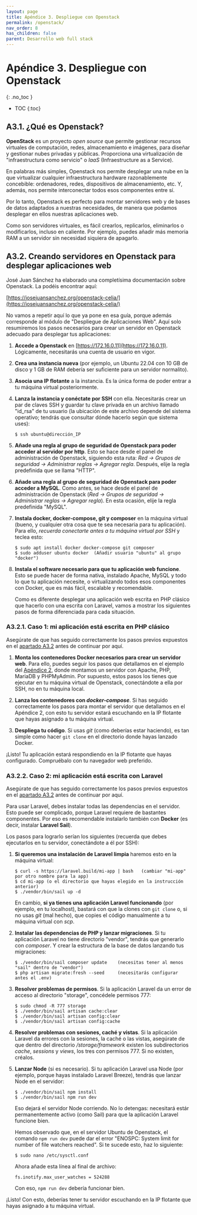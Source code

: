 ```yaml
---
layout: page
title: Apéndice 3. Despliegue con Openstack
permalink: /openstack/
nav_order: 8
has_children: false
parent: Desarrollo web full stack
---
```

# Apéndice 3. Despliegue con Openstack
{: .no_toc }

- TOC
{:toc}


## A3.1. ¿Qué es Openstack?

**OpenStack** es un proyecto *open source* que permite gestionar recursos virtuales de computación, redes, almacenamiento e imágenes, para diseñar y gestionar nubes privadas y públicas. Proporciona una virtualización de "infraestructura como servicio" o *IaaS* (Infraestructure as a Service).

En palabras más simples, Openstack nos permite desplegar una nube en la que virtualizar cualquier infraestructura hardware razonablemente concebible: ordenadores, redes, dispositivos de almacenamiento, etc. Y, además, nos permite interconectar todos esos componentes entre sí.

Por lo tanto, Openstack es perfecto para montar servidores web y de bases de datos adaptados a nuestras necesidades, de manera que podamos desplegar en ellos nuestras aplicaciones web.

Como son servidores virtuales, es fácil crearlos, replicarlos, eliminarlos o modificarlos, incluso en caliente. Por ejemplo, puedes añadir más memoria RAM a un servidor sin necesidad siquiera de apagarlo.

## A3.2. Creando servidores en Openstack para desplegar aplicaciones web

José Juan Sánchez ha elaborado una completísima documentación sobre Openstack. La podéis encontrar aquí:

[https://josejuansanchez.org/openstack-celia/](https://josejuansanchez.org/openstack-celia/)

No vamos a repetir aquí lo que ya pone en esa guía, porque además corresponde al módulo de "Despliegue de Aplicaciones Web". Aquí solo resumiremos los pasos necesarios para crear un servidor en Openstack adecuado para desplegar tus aplicaciones:

1. **Accede a Openstack** en [https://172.16.0.11](https://172.16.0.11). Lógicamente, necesitarás una cuenta de usuario en vigor.

2. **Crea una instancia nueva** (por ejemplo, un Ubuntu 22.04 con 10 GB de disco y 1 GB de RAM debería ser suficiente para un servidor normalito).

3. **Asocia una IP flotante** a la instancia. Es la única forma de poder entrar a tu máquina virtual posteriormente.

4. **Lanza la instancia y conéctate por SSH** con ella. Necesitarás crear un par de claves SSH y guardar tu clave privada en un archivo llamado "id_rsa" de tu usuario (la ubicación de este archivo depende del sistema operativo; tendrás que consultar dónde hacerlo según que sistema uses):

   ```
   $ ssh ubuntu@dirección_IP
   ```
5. **Añade una regla al grupo de seguridad de Openstack para poder acceder al servidor por http**. Esto se hace desde el panel de administración  de Openstack, siguiendo esta ruta: *Red -> Grupos de seguridad -> Administrar reglas -> Agregar regla*. Después, elije la regla predefinida que se llama "HTTP".

6. **Añade una regla al grupo de seguridad de Openstack para poder acceder a MySQL**. Como antes, se hace desde el panel de administración de Openstack (*Red -> Grupos de seguridad -> Administrar reglas -> Agregar regla*). En esta ocasión, elije la regla predefinida "MySQL".

7. **Instala docker, docker-compose, git y composer** en la máquina virtual (bueno, y cualquier otra cosa que te sea necesaria para tu aplicación). Para ello, *recuerda conectarte antes a tu máquina virtual por SSH* y teclea esto:

    ```
    $ sudo apt install docker docker-compose git composer
    $ sudo adduser ubuntu docker  (Añadir usuario "ubuntu" al grupo "docker")
    ```

8. **Instala el software necesario para que tu aplicación web funcione**. Esto se puede hacer de forma nativa, instalado Apache, MySQL y todo lo que tu aplicación necesite, o virtualizando todos esos componentes con Docker, que es más fácil, escalable y recomendable.

    Como es diferente desplegar una aplicación web escrita en PHP clásico que hacerlo con una escrita con Laravel, vamos a mostrar los siguientes pasos de forma diferenciada para cada situación.

### A3.2.1. Caso 1: mi aplicación está escrita en PHP clásico

Asegúrate de que has seguido correctamente los pasos previos expuestos en el [apartado A3.2](../openstack/#a32-creando-servidores-en-openstack-para-desplegar-aplicaciones-web) antes de continuar por aquí.

1. **Monta los contenedores Docker necesarios para crear un servidor web**. Para ello, puedes seguir los pasos que detallamos en el ejemplo del [Apéndice 2](../docker/#a24-montando-con-docker-un-servidor-web-con-persistencia-de-datos), donde montamos un servidor con Apache, PHP, MariaDB y PHPMyAdmin. Por supuesto, estos pasos los tienes que ejecutar en tu máquina virtual de Openstack, conectándote a ella por SSH, no en tu máquina local.

2. **Lanza los contenedores con *docker-compose***. Si has seguido correctamente los pasos para montar el servidor que detallamos en el Apéndice 2, con esto tu servidor estará escuchando en la IP flotante que hayas asignado a tu máquina virtual.

3. **Despliega tu código**. Si usas *git* (como deberías estar haciendo), es tan simple como hacer ```git clone``` en el directorio donde hayas lanzado Docker.

¡Listo! Tu aplicación estará respondiendo en la IP flotante que hayas configurado. Compruébalo con tu navegador web preferido.

### A3.2.2. Caso 2: mi aplicación está escrita con Laravel

Asegúrate de que has seguido correctamente los pasos previos expuestos en el [apartado A3.2](../openstack/#a32-creando-servidores-en-openstack-para-desplegar-aplicaciones-web) antes de continuar por aquí.

Para usar Laravel, debes instalar todas las dependencias en el servidor. Esto puede ser complicado, porque Laravel requiere de bastantes componentes. Por eso es recomendable instalarlo también con **Docker** (es decir, instalar **Laravel Sail**).

Los pasos para lograrlo serían los siguientes (recuerda que debes ejecutarlos en tu servidor, conectándote a él por SSH):

1. **Si queremos una instalación de Laravel limpia** haremos esto en la máquina virtual:

    ```
    $ curl -s https://laravel.build/mi-app | bash   (cambiar "mi-app" por otro nombre para la app)
    $ cd mi-app (o el directorio que hayas elegido en la instrucción anterior)
    $ ./vendor/bin/sail up -d
    ```

    En cambio, **si ya tienes una aplicación Laravel funcionando** (por ejemplo, en tu localhost), bastará con que la clones con ```git clone``` o, si no usas *git* (mal hecho), que copies el código manualmente a tu máquina virtual con *scp*.

2. **Instalar las dependencias de PHP y lanzar migraciones**. Si tu aplicación Laravel no tiene directorio "vendor", tendrás que generarlo con *composer*. Y crear la estructura de la base de datos lanzando tus migraciones:

    ```
    $ ./vendor/bin/sail composer update    (necesitas tener al menos "sail" dentro de "vendor")
    $ php artisan migrate:fresh --seed     (necesitarás configurar antes el .env)
    ```

3. **Resolver problemas de permisos**. Si la aplicación Laravel da un error de acceso al directorio "storage", concédele permisos 777:

    ```
    $ sudo chmod -R 777 storage
    $ ./vendor/bin/sail artisan cache:clear
    $ ./vendor/bin/sail artisan config:clear
    $ ./vendor/bin/sail artisan config:cache
    ```

4. **Resolver problemas con sesiones, caché y vistas**. Si la aplicación Laravel da errores con la sesiones, la caché o las vistas, asegúrate de que dentro del directorio */storage/framework* existen los subdirectorios *cache*, *sessions* y *views*, los tres con permisos 777. Si no existen, créalos. 

5. **Lanzar Node** (si es necesario). Si tu aplicación Laravel usa Node (por ejemplo, porque hayas instalado Laravel Breeze), tendrás que lanzar Node en el servidor:

    ```
    $ ./vendor/bin/sail npm install
    $ ./vendor/bin/sail npm run dev
    ```

    Eso dejará el servidor Node corriendo. No lo detengas: necesitará estár permanentemente activo (como Sail) para que la aplicación Laravel funcione bien.

    Hemos observado que, en el servidor Ubuntu de Openstack, el comando ```npm run dev``` puede dar el error "ENOSPC: System limit for number of file watchers reached". Si te sucede esto, haz lo siguiente:

    ```
    $ sudo nano /etc/sysctl.conf
    ```

    Ahora añade esta línea al final de archivo:

    ```
    fs.inotify.max_user_watches = 524288
    ```

    Con eso, ```npm run dev``` debería funcionar bien.
 
¡Listo! Con esto, deberías tener tu servidor escuchando en la IP flotante que hayas asignado a tu máquina virtual.
